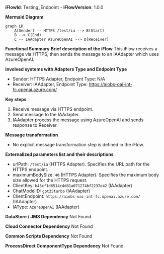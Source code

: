 **iFlowId**: Testing_Endpoint - **iFlowVersion**: 1.0.0

**Mermaid Diagram**
```mermaid
graph LR
    A[Sender] -- HTTPS /test/ia --> B(Start)
    B --> C(End)
    C -- IAAdapter AzureOpenAI --> D[Receiver]
```
**Functional Summary**
**Brief description of the iFlow**
This iFlow receives a message via HTTPS, then sends the message to an IAAdapter which uses AzureOpenAI.

**Involved systems with Adapters Type and Endpoint Type**
- Sender: HTTPS Adapter, Endpoint Type: N/A
- Receiver: IAAdapter, Endpoint Type: https://aiobs-oai-int-fc.openai.azure.com/

**Key steps**
1.  Receive message via HTTPS endpoint.
2.  Send message to the IAAdapter.
3.  IAAdapter process the message using AzureOpenAI and sends response to Receiver.

**Message transformation**
- No explicit message transformation step is defined in the iFlow.

**Externalized parameters list and their descriptions**
- urlPath: `/test/ia` (HTTPS Adapter). Specifies the URL path for the HTTPS endpoint.
- maximumBodySize: `40` (HTTPS Adapter). Specifies the maximum body size allowed for the HTTPS request.
- ClientKey: `b43cf1d6514c4d81a071274bf2237e42` (IAAdapter)
- ChatModelID: `gpt35turbo` (IAAdapter)
- ClientEndpoint: `https://aiobs-oai-int-fc.openai.azure.com/` (IAAdapter)
- IAType: `AzureOpenAI` (IAAdapter)

**DataStore / JMS Dependency**
Not Found

**Cloud Connector Dependency**
Not Found

**Common Scripts Dependency**
Not Found

**ProcessDirect ComponentType Dependency**
Not Found